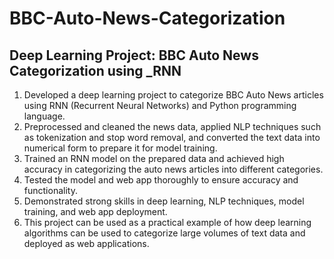 # BBC-Auto-News-Categorization
## Deep Learning Project: BBC Auto News Categorization using _RNN

1. Developed a deep learning project to categorize BBC Auto News articles using RNN (Recurrent Neural Networks) and Python programming language.
2. Preprocessed and cleaned the news data, applied NLP techniques such as tokenization and stop word removal, and converted the text data into numerical form to prepare it for model training.
3. Trained an RNN model on the prepared data and achieved high accuracy in categorizing the auto news articles into different categories.
4. Tested the model and web app thoroughly to ensure accuracy and functionality.
5. Demonstrated strong skills in deep learning, NLP techniques, model training, and web app deployment.
6. This project can be used as a practical example of how deep learning algorithms can be used to categorize large volumes of text data and deployed as web applications.
